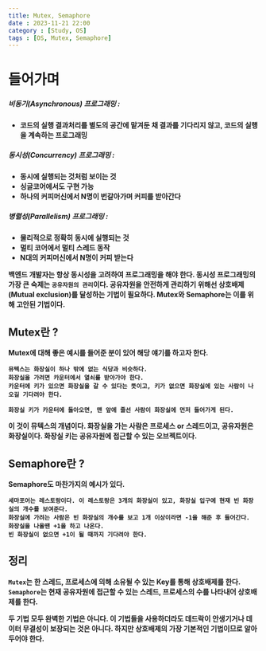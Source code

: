 ```yaml
---
title: Mutex, Semaphore
date : 2023-11-21 22:00
category : [Study, OS]
tags : [OS, Mutex, Semaphore]
---
```


# 들어가며
##### <b>비동기(Asynchronous) 프로그래밍 :
- 코드의 실행 결과처리를 별도의 공간에 맡겨둔 채 결과를 기다리지 않고, 코드의 실행을 계속하는 프로그래밍 

##### <b>동시성(Concurrency) 프로그래밍 : 
- 동시에 실행되는 것처럼 보이는 것
- 싱글코어에서도 구현 가능
- 하나의 커피머신에서 N명이 번갈아가며 커피를 받아간다 

##### <b>병렬성(Parallelism) 프로그래밍 : 
- 물리적으로 정확히 동시에 실행되는 것
- 멀티 코어에서 멀티 스레드 동작
- N대의 커피머신에서 N명이 커피 받는다 

백엔드 개발자는 항상 동시성을 고려하여 프로그래밍을 해야 한다.
동시성 프로그래밍의 가장 큰 숙제는 `공유자원의 관리`이다. 공유자원을 안전하게 관리하기 위해선 상호배제 (Mutual exclusion)를 달성하는 기법이 필요하다. Mutex와 Semaphore는 이를 위해 고안된 기법이다. 

## Mutex란 ?
Mutex에 대해 좋은 예시를 들어준 분이 있어 해당 얘기를 하고자 한다. 
```
뮤텍스는 화장실이 하나 밖에 없는 식당과 비슷하다. 
화장실을 가려면 카운터에서 열쇠를 받아가야 한다.
카운터에 키가 있으면 화장실을 갈 수 있다는 뜻이고, 키가 없으면 화장실에 있는 사람이 나오길 기다려야 한다.

화장실 키가 카운터에 돌아오면, 맨 앞에 줄선 사람이 화장실에 먼저 들어가게 된다. 
```
이 것이 뮤텍스의 개념이다. 
화장실을 가는 사람은 프로세스 or 스레드이고, 공유자원은 화장실이다. 화장실 키는 공유자원에 접근할 수 있는 오브젝트이다.

## Semaphore란 ?
Semaphore도 마찬가지의 예시가 있다.
```
세마포어는 레스토랑이다. 이 레스토랑은 3개의 화장실이 있고, 화장실 입구에 현재 빈 화장실의 개수를 보여준다.
화장실에 가려는 사람은 빈 화장실의 개수를 보고 1개 이상이라면 -1을 해준 후 들어간다. 
화장실을 나올땐 +1을 하고 나온다.
빈 화장실이 없으면 +1이 될 때까지 기다려야 한다.
```

## 정리
`Mutex`는 한 스레드, 프로세스에 의해 소유될 수 있는 Key를 통해 상호배제를 한다.
`Semaphore`는 현재 공유자원에 접근할 수 있는 스레드, 프로세스의 수를 나타내어 상호배제를 한다.

두 기법 모두 완벽한 기법은 아니다. 이 기법들을 사용하더라도 데드락이 안생기거나 데이터 무결성이 보장되는 것은 아니다. 
하지만 상호배제의 가장 기본적인 기법이므로 알아두어야 한다. 